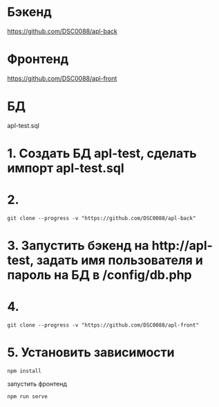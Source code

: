 

# Бэкенд
https://github.com/DSC0088/apl-back

# Фронтенд
https://github.com/DSC0088/apl-front

# БД
apl-test.sql

# 1. Создать БД apl-test, сделать импорт apl-test.sql 

# 2. 
```
git clone --progress -v "https://github.com/DSC0088/apl-back" 
```
# 3. Запустить бэкенд на http://apl-test, задать имя пользователя и пароль на БД в /config/db.php 
# 4. 
```
git clone --progress -v "https://github.com/DSC0088/apl-front" 
```

# 5. Установить зависимости 
```
npm install
```
запустить фронтенд
```
npm run serve
```


